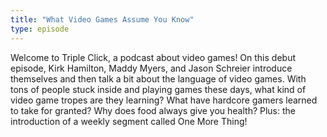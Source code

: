 ```yaml
---
title: "What Video Games Assume You Know"
type: episode
---
```

Welcome to Triple Click, a podcast about video games! On this debut episode, Kirk Hamilton, Maddy Myers, and Jason Schreier introduce themselves and then talk a bit about the language of video games. With tons of people stuck inside and playing games these days, what kind of video game tropes are they learning? What have hardcore gamers learned to take for granted? Why does food always give you health? Plus: the introduction of a weekly segment called One More Thing!
